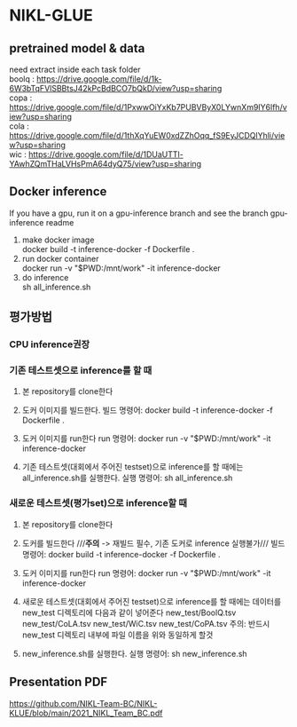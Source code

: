 # NIKL-GLUE

## pretrained model & data  
need extract inside each task folder  
boolq : https://drive.google.com/file/d/1k-6W3bTqFVlSBBtsJ42kPcBdBCO7bQkD/view?usp=sharing  
copa : https://drive.google.com/file/d/1PxwwOiYxKb7PUBVByX0LYwnXm9IY6lfh/view?usp=sharing  
cola : https://drive.google.com/file/d/1thXqYuEW0xdZZhOqq_fS9EyJCDQlYhli/view?usp=sharing  
wic : https://drive.google.com/file/d/1DUaUTTl-YAwhZQmTHaLVHsPmA64dyQ75/view?usp=sharing

## Docker inference  
If you have a gpu, run it on a gpu-inference branch and see the branch gpu-inference readme  
1. make docker image  
docker build -t inference-docker -f Dockerfile .  
2. run docker container  
docker run -v "$PWD:/mnt/work" -it inference-docker  
3. do inference  
sh all_inference.sh  

## 평가방법
### CPU inference권장

### 기존 테스트셋으로 inference를 할 때
1. 본 repository를 clone한다

2. 도커 이미지를 빌드한다.
 빌드 명령어: docker build -t inference-docker -f Dockerfile .

3. 도커 이미지를 run한다
 run 명령어: docker run -v "$PWD:/mnt/work" -it inference-docker

4. 기존 테스트셋(대회에서 주어진 testset)으로 inference를 할 때에는 all_inference.sh를 실행한다.
 실행 명령어: sh all_inference.sh

### 새로운 테스트셋(평가set)으로 inference할 때

1. 본 repository를 clone한다

2. 도커를 빌드한다 ///****주의**** -> 재빌드 필수, 기존 도커로 inference 실행불가///
 빌드 명령어: docker build -t inference-docker -f Dockerfile .

3. 도커 이미지를 run한다
 run 명령어: docker run -v "$PWD:/mnt/work" -it inference-docker

4. 새로운 테스트셋(대회에서 주어진 testset)으로 inference를 할 때에는 데이터를 new_test 디렉토리에 다음과 같이 넣어준다
 new_test/BoolQ.tsv
 new_test/CoLA.tsv
 new_test/WiC.tsv
 new_test/CoPA.tsv
주의: 반드시 new_test 디렉토리 내부에 파일 이름을 위와 동일하게 할것

5. new_inference.sh를 실행한다.
 실행 명령어: sh new_inference.sh

## Presentation PDF
https://github.com/NIKL-Team-BC/NIKL-KLUE/blob/main/2021_NIKL_Team_BC.pdf

